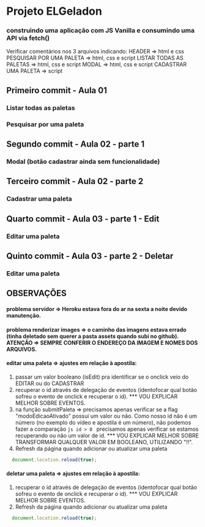 # Projeto ELGeladon 
### construindo uma aplicação com JS Vanilla e consumindo uma API via fetch() 

Verificar comentários nos 3 arquivos indicando:
    HEADER => html e css
    PESQUISAR POR UMA PALETA => html, css e script 
    LISTAR TODAS AS PALETAS => html, css e script
    MODAL => html, css e script
    CADASTRAR UMA PALETA => script 

## Primeiro commit - Aula 01
### Listar todas as paletas 
### Pesquisar por uma paleta 

## Segundo commit - Aula 02 - parte 1
### Modal (botão cadastrar ainda sem funcionalidade)

## Terceiro commit - Aula 02 - parte 2
### Cadastrar uma paleta

## Quarto commit - Aula 03 - parte 1 - Edit
### Editar uma paleta

## Quinto commit - Aula 03 - parte 2 - Deletar
### Editar uma paleta

## OBSERVAÇÕES 
#### problema servidor => Heroku estava fora do ar na sexta a noite devido manutenção. 
#### problema renderizar images => o caminho das imagens estava errado (tinha deletado sem querer a pasta assets quando subi no github). ATENÇÃO => SEMPRE CONFERIR O ENDEREÇO DA IMAGEM E NOMES DOS ARQUIVOS. 
#### editar uma paleta => ajustes em relação à apostila: 
1. passar um valor booleano (isEdit) pra identificar se o onclick veio do EDITAR ou do CADASTRAR
2. recuperar o id através de delegação de eventos (identofocar qual botão sofreu o evento de onclick e recuperar o id). *** VOU EXPLICAR MELHOR SOBRE EVENTOS. 
3. na função submitPaleta => precisamos apenas verificar se a flag "modoEdicaoAtivado" possui um valor ou não. Como nosso id não é um número (no exemplo do vídeo e apostila é um número), não podemos fazer a comparação ```js id > 0 ``` precisamos apenas verificar se estamos recuperando ou não um valor de id. *** VOU EXPLICAR MELHOR SOBRE TRANSFORMAR QUALQUER VALOR EM BOOLEANO, UTILIZANDO "!!".
4. Refresh da página quando adicionar ou atualizar uma paleta
```js 
  document.location.reload(true);
``` 
#### deletar uma paleta => ajustes em relação à apostila: 
1. recuperar o id através de delegação de eventos (identofocar qual botão sofreu o evento de onclick e recuperar o id). *** VOU EXPLICAR MELHOR SOBRE EVENTOS. 
2. Refresh da página quando adicionar ou atualizar uma paleta
```js 
  document.location.reload(true);
``` 